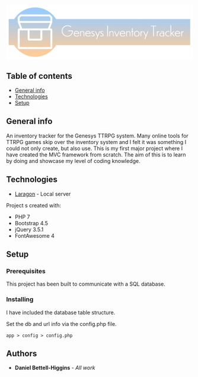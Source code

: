 ![Genesys Inventory Tracker](/public/img/project-logo.png)

## Table of contents
* [General info](#general-info)
* [Technologies](#technologies)
* [Setup](#setup)


## General info
An inventory tracker for the Genesys TTRPG system. Many online tools for TTRPG games skip over the inventory system and I felt it was something I could not only create, but also use.
This is my first major project where I have created the MVC framework from scratch. The aim of this is to learn by doing and showcase my level of coding knowledge.

## Technologies
* [Laragon](https://laragon.org/) - Local server

Project s created with:
* PHP 7
* Bootstrap 4.5
* jQuery 3.5.1
* FontAwesome 4

## Setup
### Prerequisites
This project has been built to communicate with a SQL database.

### Installing
I have included the database table structure.

Set the db and url info via the config.php file.
```
app > config > config.php
```

## Authors
* **Daniel Bettell-Higgins** - *All work*
